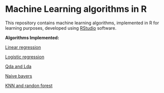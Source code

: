 # Machine Learning algorithms in R

This repository contains machine learning algorithms, implemented in R for learning purposes, developed using [RStudio](https://www.rstudio.com/)
 software. 

**Algorithms Implemented:**

[Linear regression](Linear_regression.R)

[Logistic regression](Logistic_regression.R)

[Qda and Lda](Qda_and_Lda.R)

[Naive bayers](naive_bayers.R)

[KNN and randon forest](KNN_and_randon_forest.R)


